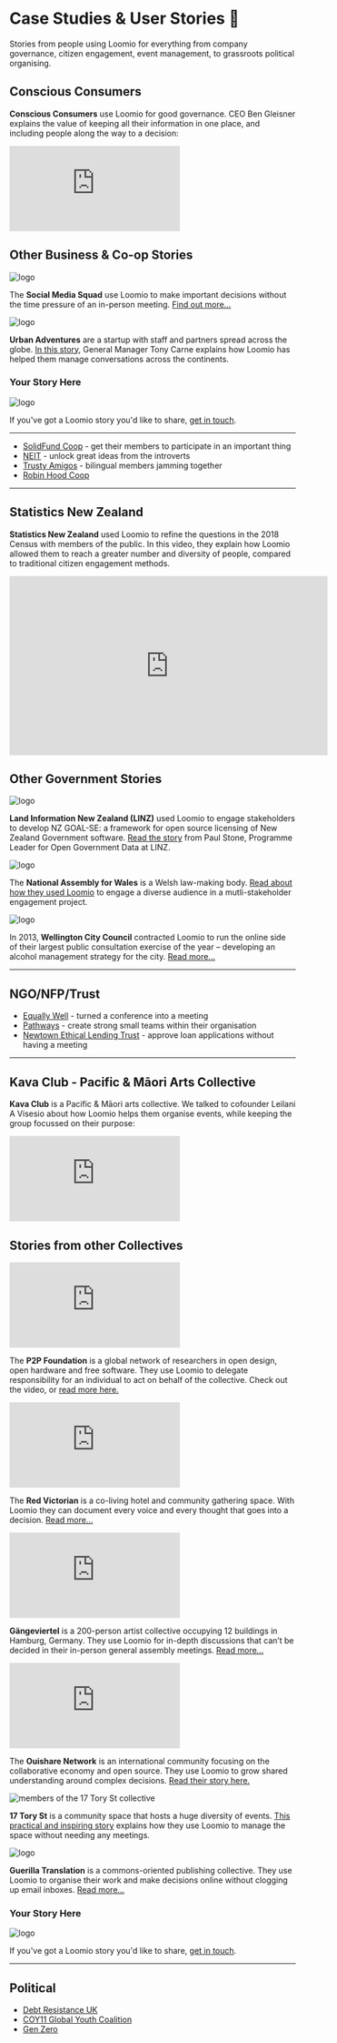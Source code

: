 # Case Studies & User Stories 🐒

Stories from people using Loomio for everything from company governance, citizen engagement, event management, to grassroots political organising.

## Conscious Consumers

<p><strong>Conscious Consumers</strong> use Loomio for good governance. CEO Ben Gleisner explains the value of keeping all their information in one place, and including people along the way to a decision:</p>

<div class="video-wrapper">
  <iframe src="https://www.youtube.com/embed/lOUm0qpgDAA?list=PLfeqYbxvuD29MfdIvQ7hnzg0LMcK4DEDZ" frameborder="0" allowfullscreen></iframe>
</div>

## Other Business & Co-op Stories

<div class="tile tile-33pc">
  <img src="img/social-media-squad_650.png" alt="logo" />

  <p>The <strong>Social Media Squad</strong> use Loomio to make important decisions without the time pressure of an in-person meeting. <a href="http://blog.loomio.org/2016/01/14/socialmediasquad/" target="_blank">Find out more...</a></p>
</div>

<div class="tile tile-33pc">
  <img src="img/urban-adventures_650.png" alt="logo"/>

  <p><strong>Urban Adventures</strong> are a startup with staff and partners spread across the globe. <a href="http://blog.loomio.org/2014/02/28/organising-adventure-across-six-continents/" target="_blank">In this story</a>, General Manager Tony Carne explains how Loomio has helped them manage conversations across the continents.</p>
</div>

<div class="tile tile-33pc your-story">
  <h3>Your Story Here</h3>
  <img src="img/placeholder.png" alt="logo"/>
  <p>If you've got a Loomio story you'd like to share, <a href="https://loomio.org/contact" target="_blank">get in touch</a>.</p>
</div>

---

* [SolidFund Coop](http://blog.loomio.org/2016/08/15/solidfund/) - get their members to participate in an important thing
* [NEIT](http://blog.loomio.org/2016/08/30/neit/) - unlock great ideas from the introverts
* [Trusty Amigos](http://blog.loomio.org/2016/08/17/trustyamigos/) - bilingual members jamming together
* [Robin Hood Coop](http://blog.loomio.org/2016/01/05/robinhood/)

---


## Statistics New Zealand

<p><strong>Statistics New Zealand</strong> used Loomio to refine the questions in the 2018 Census with members of the public. In this video, they explain how Loomio allowed them to reach a greater number and diversity of people, compared to traditional citizen engagement methods.</p>

<div class="video-wrapper">
  <iframe width="560" height="315" src="https://www.youtube.com/embed/HBfO62TXZSo?list=PLfeqYbxvuD29MfdIvQ7hnzg0LMcK4DEDZ" frameborder="0" allowfullscreen></iframe>
</div>

## Other Government Stories

<div class="tile tile-33pc">
  <img src="img/open-data-nz_500.png" alt="logo"/>

  <p><strong>Land Information New Zealand (LINZ)</strong> used Loomio to engage stakeholders to develop NZ GOAL-SE: a framework for open source licensing of New Zealand Government software. <a href="http://blog.loomio.org/2016/05/11/nzgoal/"  target="_blank">Read the story</a> from Paul Stone, Programme Leader for Open Government Data at LINZ.</p>
</div>

<div class="tile tile-33pc">
  <img src="img/wales-assembly_650.png" alt="logo"/>

  <p>The <strong>National Assembly for Wales</strong> is a Welsh law-making body. <a href="https://blog.loomio.org/2016/05/16/national_assembly_wales/" target="_blank">Read about how they used Loomio</a> to engage a diverse audience in a mutli-stakeholder engagement project.
</div>

<div class="tile tile-33pc">
  <img src="img/wcc_650.png" alt="logo"/>

  <p>In 2013, <strong>Wellington City Council</strong> contracted Loomio to run the online side of their largest public consultation exercise of the year – developing an alcohol management strategy for the city. <a href="https://blog.loomio.org/2013/11/01/wellington-city-council-uses-loomio/" target="_blank">Read more...</a>
  </p>
</div>


---

## NGO/NFP/Trust

* [Equally Well](http://blog.loomio.org/2015/06/05/turning-a-conference-into-a-movement-with-loomio/) - turned a conference into a meeting
* [Pathways](http://blog.loomio.org/2014/04/07/jacqui-graham-meaningful-engagement-in-a-large-organisation/) - create strong small teams within their organisation
* [Newtown Ethical Lending Trust](http://blog.loomio.org/2013/10/18/trustees-trust-loomio/) - approve loan applications without having a meeting

---

## Kava Club - Pacific & Māori Arts Collective

<p><strong>Kava Club</strong> is a Pacific & Māori arts collective. We talked to cofounder Leilani A Visesio about how Loomio helps them organise events, while keeping the group focussed on their purpose:
</p>

<div class="video-wrapper">
  <iframe src="https://www.youtube.com/embed/4zVCUOVbv6g?list=PLfeqYbxvuD29MfdIvQ7hnzg0LMcK4DEDZ" frameborder="0" allowfullscreen></iframe>
</div>

## Stories from other Collectives

<div class="tile tile-50pc">
  <div class="video-wrapper"><iframe src="https://www.youtube.com/embed/KLKU9JbPel4?list=PLfeqYbxvuD29MfdIvQ7hnzg0LMcK4DEDZ" frameborder="0" allowfullscreen></iframe></div>
  <p>The <strong>P2P Foundation</strong> is a global network of researchers in open design, open hardware and free software. They use Loomio to delegate responsibility for an individual to act on behalf of the collective. Check out the video, or <a href="http://blog.loomio.org/2016/02/15/p2p/" target="_blank">read more here.</a></p>
</div>

<div class="tile tile-50pc">
  <div class="video-wrapper"><iframe src="https://www.youtube.com/embed/IVJyc5WnsE0?list=PLfeqYbxvuD29MfdIvQ7hnzg0LMcK4DEDZ" frameborder="0" allowfullscreen></iframe></div>

  <p>The <strong>Red Victorian</strong> is a co-living hotel and community gathering space. With Loomio they can document every voice and every thought that goes into a decision. <a href="http://blog.loomio.org/2016/02/04/redvic/" target="_blank">Read more...</a></p>
</div>

<div class="tile tile-50pc">
  <div class="video-wrapper"><iframe src="https://www.youtube.com/embed/NTmpzY6cahI?list=PLfeqYbxvuD29MfdIvQ7hnzg0LMcK4DEDZ" frameborder="0" allowfullscreen></iframe></div>

  <p><strong>Gängeviertel</strong> is a 200-person artist collective occupying 12 buildings in Hamburg, Germany. They use Loomio for in-depth discussions that can’t be decided in their in-person general assembly meetings. <a href="http://blog.loomio.org/2016/02/22/gaengeviertel/" target="_blank">Read more...</a></p>
</div>

<div class="tile tile-50pc">
  <div class="video-wrapper"><iframe src="https://www.youtube.com/embed/a8-FWXOkEBk?list=PLfeqYbxvuD29MfdIvQ7hnzg0LMcK4DEDZ" frameborder="0" allowfullscreen></iframe></div>

  <p>The <strong>Ouishare Network</strong> is an international community focusing on the collaborative economy and open source. They use Loomio to grow shared understanding around complex decisions. <a href="http://blog.loomio.org/2016/01/21/ouishare/" target="_blank">Read their story here.</a></p>
</div>

<div class="tile tile-33pc">
  <img src="img/17-tory-st_571.png" alt="members of the 17 Tory St collective"/>

  <p><strong>17 Tory St</strong> is a community space that hosts a huge diversity of events. <a href="https://medium.com/@richdecibels/how-to-run-an-open-source-community-space-76fba11483ae">This practical and inspiring story</a> explains how they use Loomio to manage the space without needing any meetings.</p>
  </p>
</div>

<div class="tile tile-33pc">
  <img src="img/guerilla-translation_700.png" alt="logo">
  <p><strong>Guerilla Translation</strong> is a commons-oriented publishing collective. They use Loomio to organise their work and make decisions online without clogging up email inboxes. <a href="http://blog.loomio.org/2016/05/13/guerrilla-translation/" target="_blank">Read more...</a></p>
</div>

<div class="tile tile-33pc your-story">
  <h3>Your Story Here</h3>
  <img src="img/placeholder.png" alt="logo"/>
  <p>If you've got a Loomio story you'd like to share, <a href="https://loomio.org/contact" target="_blank">get in touch</a>.</p>
</div>

---

## Political

* [Debt Resistance UK](http://blog.loomio.org/2016/03/07/druk/)
* [COY11 Global Youth Coalition](http://blog.loomio.org/2015/12/23/coy11/)
* [Gen Zero](http://blog.loomio.org/2013/11/19/nation-changing-decision-makers-generation-zero/)
